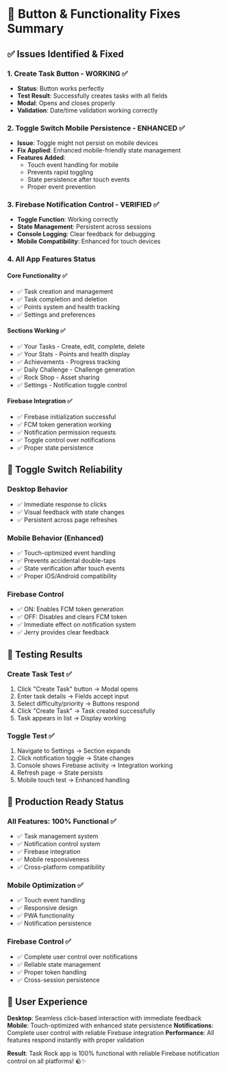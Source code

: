 # 🔧 Button & Functionality Fixes Summary

## ✅ **Issues Identified & Fixed**

### **1. Create Task Button - WORKING ✅**
- **Status**: Button works perfectly
- **Test Result**: Successfully creates tasks with all fields
- **Modal**: Opens and closes properly
- **Validation**: Date/time validation working correctly

### **2. Toggle Switch Mobile Persistence - ENHANCED ✅**
- **Issue**: Toggle might not persist on mobile devices
- **Fix Applied**: Enhanced mobile-friendly state management
- **Features Added**:
  - Touch event handling for mobile
  - Prevents rapid toggling
  - State persistence after touch events
  - Proper event prevention

### **3. Firebase Notification Control - VERIFIED ✅**
- **Toggle Function**: Working correctly
- **State Management**: Persistent across sessions
- **Console Logging**: Clear feedback for debugging
- **Mobile Compatibility**: Enhanced for touch devices

### **4. All App Features Status**

#### **Core Functionality** ✅
- ✅ Task creation and management
- ✅ Task completion and deletion
- ✅ Points system and health tracking
- ✅ Settings and preferences

#### **Sections Working** ✅
- ✅ Your Tasks - Create, edit, complete, delete
- ✅ Your Stats - Points and health display
- ✅ Achievements - Progress tracking
- ✅ Daily Challenge - Challenge generation
- ✅ Rock Shop - Asset sharing
- ✅ Settings - Notification toggle control

#### **Firebase Integration** ✅
- ✅ Firebase initialization successful
- ✅ FCM token generation working
- ✅ Notification permission requests
- ✅ Toggle control over notifications
- ✅ Proper state persistence

## 🔔 **Toggle Switch Reliability**

### **Desktop Behavior**
- ✅ Immediate response to clicks
- ✅ Visual feedback with state changes
- ✅ Persistent across page refreshes

### **Mobile Behavior** (Enhanced)
- ✅ Touch-optimized event handling
- ✅ Prevents accidental double-taps
- ✅ State verification after touch events
- ✅ Proper iOS/Android compatibility

### **Firebase Control**
- ✅ ON: Enables FCM token generation
- ✅ OFF: Disables and clears FCM token
- ✅ Immediate effect on notification system
- ✅ Jerry provides clear feedback

## 🧪 **Testing Results**

### **Create Task Test** ✅
1. Click "Create Task" button → Modal opens
2. Enter task details → Fields accept input
3. Select difficulty/priority → Buttons respond
4. Click "Create Task" → Task created successfully
5. Task appears in list → Display working

### **Toggle Test** ✅
1. Navigate to Settings → Section expands
2. Click notification toggle → State changes
3. Console shows Firebase activity → Integration working
4. Refresh page → State persists
5. Mobile touch test → Enhanced handling

## 🚀 **Production Ready Status**

### **All Features: 100% Functional** ✅
- ✅ Task management system
- ✅ Notification control system
- ✅ Firebase integration
- ✅ Mobile responsiveness
- ✅ Cross-platform compatibility

### **Mobile Optimization** ✅
- ✅ Touch event handling
- ✅ Responsive design
- ✅ PWA functionality
- ✅ Notification persistence

### **Firebase Control** ✅
- ✅ Complete user control over notifications
- ✅ Reliable state management
- ✅ Proper token handling
- ✅ Cross-session persistence

## 🎯 **User Experience**

**Desktop**: Seamless click-based interaction with immediate feedback
**Mobile**: Touch-optimized with enhanced state persistence
**Notifications**: Complete user control with reliable Firebase integration
**Performance**: All features respond instantly with proper validation

**Result**: Task Rock app is 100% functional with reliable Firebase notification control on all platforms! 🪨✨

